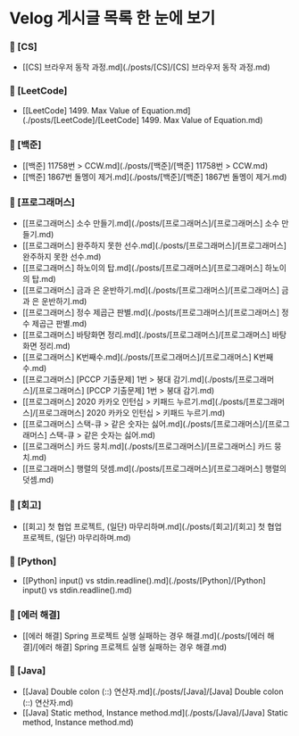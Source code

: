 # Velog 게시글 목록 한 눈에 보기
### 📁 [CS]
- [[CS] 브라우저 동작 과정.md](./posts/[CS]/[CS] 브라우저 동작 과정.md)  
### 📁 [LeetCode]
- [[LeetCode] 1499. Max Value of Equation.md](./posts/[LeetCode]/[LeetCode] 1499. Max Value of Equation.md)  
### 📁 [백준]
- [[백준] 11758번 > CCW.md](./posts/[백준]/[백준] 11758번 > CCW.md)  
- [[백준] 1867번 돌멩이 제거.md](./posts/[백준]/[백준] 1867번 돌멩이 제거.md)  
### 📁 [프로그래머스]
- [[프로그래머스] 소수 만들기.md](./posts/[프로그래머스]/[프로그래머스] 소수 만들기.md)  
- [[프로그래머스] 완주하지 못한 선수.md](./posts/[프로그래머스]/[프로그래머스] 완주하지 못한 선수.md)  
- [[프로그래머스] 하노이의 탑.md](./posts/[프로그래머스]/[프로그래머스] 하노이의 탑.md)  
- [[프로그래머스] 금과 은 운반하기.md](./posts/[프로그래머스]/[프로그래머스] 금과 은 운반하기.md)  
- [[프로그래머스] 정수 제곱근 판별.md](./posts/[프로그래머스]/[프로그래머스] 정수 제곱근 판별.md)  
- [[프로그래머스] 바탕화면 정리.md](./posts/[프로그래머스]/[프로그래머스] 바탕화면 정리.md)  
- [[프로그래머스] K번째수.md](./posts/[프로그래머스]/[프로그래머스] K번째수.md)  
- [[프로그래머스] [PCCP 기출문제] 1번 > 붕대 감기.md](./posts/[프로그래머스]/[프로그래머스] [PCCP 기출문제] 1번 > 붕대 감기.md)  
- [[프로그래머스] 2020 카카오 인턴십 > 키패드 누르기.md](./posts/[프로그래머스]/[프로그래머스] 2020 카카오 인턴십 > 키패드 누르기.md)  
- [[프로그래머스] 스택-큐 > 같은 숫자는 싫어.md](./posts/[프로그래머스]/[프로그래머스] 스택-큐 > 같은 숫자는 싫어.md)  
- [[프로그래머스] 카드 뭉치.md](./posts/[프로그래머스]/[프로그래머스] 카드 뭉치.md)  
- [[프로그래머스] 행렬의 덧셈.md](./posts/[프로그래머스]/[프로그래머스] 행렬의 덧셈.md)  
### 📁 [회고]
- [[회고] 첫 협업 프로젝트, (일단) 마무리하며.md](./posts/[회고]/[회고] 첫 협업 프로젝트, (일단) 마무리하며.md)  
### 📁 [Python]
- [[Python] input() vs stdin.readline().md](./posts/[Python]/[Python] input() vs stdin.readline().md)  
### 📁 [에러 해결]
- [[에러 해결] Spring 프로젝트 실행 실패하는 경우 해결.md](./posts/[에러 해결]/[에러 해결] Spring 프로젝트 실행 실패하는 경우 해결.md)  
### 📁 [Java]
- [[Java] Double colon (::) 연산자.md](./posts/[Java]/[Java] Double colon (::) 연산자.md)  
- [[Java] Static method, Instance method.md](./posts/[Java]/[Java] Static method, Instance method.md)  
